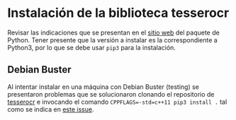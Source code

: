 
Instalación de la biblioteca **tesserocr**
==========================================

Revisar las indicaciones que se presentan en el [sitio web](https://pypi.python.org/pypi/tesserocr) del paquete de Python. Tener presente que la versión a instalar es la correspondiente a Python3, por lo que se debe usar `pip3` para la instalación. 


Debian Buster
-------------

Al intentar instalar en una máquina con Debian Buster (testing) se presentaron problemas que se solucionaron clonando el repositorio de [tesserocr](https://github.com/sirfz/tesserocr/) e invocando el comando `CPPFLAGS=-std=c++11 pip3 install .` tal como se indica en [este issue](https://github.com/sirfz/tesserocr/issues/26).
